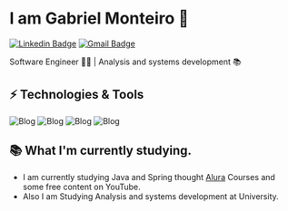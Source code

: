 <h1>I am Gabriel Monteiro 👋</h1>


[![Linkedin Badge](https://img.shields.io/badge/-LinkedIn-6633cc?style=flat-square&logo=Linkedin&logoColor=white&link=https://www.linkedin.com/in/gabrielmonteiro0/)](https://www.linkedin.com/in/gabrielmonteiro0/)
[![Gmail Badge](https://img.shields.io/badge/-gabriel.m.oliveira03@outlook.com-6633cc?style=flat-square&logo=Gmail&logoColor=white&link=mailto:gabriel.m.oliveira03@outlook.com)](mailto:gabriel.m.oliveira03@gmail.com)

Software Engineer 👨‍💻 | Analysis and systems development 📚


## ⚡ Technologies & Tools

![Blog](https://img.shields.io/badge/Java-ED8B00?style=for-the-badge&logo=openjdk&logoColor=white)  ![Blog](https://img.shields.io/badge/Spring-6DB33F?style=for-the-badge&logo=spring&logoColor=white)   ![Blog](https://img.shields.io/badge/CSS3-1572B6?style=for-the-badge&logo=css3&logoColor=white)   ![Blog](https://img.shields.io/badge/HTML5-E34F26?style=for-the-badge&logo=html5&logoColor=white)


## 📚 What I'm currently studying.
- I am currently studying Java and Spring thought [Alura](https://www.alura.com.br/) Courses and some free content on YouTube.
- Also I am Studying Analysis and systems development at University.

